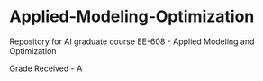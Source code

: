 # Applied-Modeling-Optimization
Repository for AI graduate course EE-608 - Applied Modeling and Optimization

Grade Received - A
